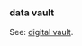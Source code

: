 ### data vault

<p class="c8"><span>See: </span><span class="c2"><a class="c3" href="#h.cz29glapo2tg">digital vault</a></span><span class="c0">.</span></p>